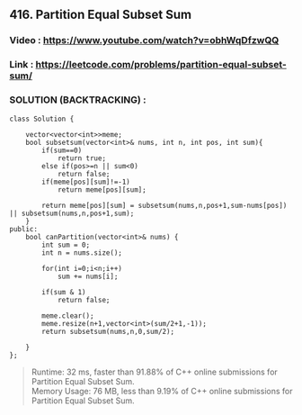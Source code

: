 ## 416. Partition Equal Subset Sum
### Video : https://www.youtube.com/watch?v=obhWqDfzwQQ
### Link : https://leetcode.com/problems/partition-equal-subset-sum/

### SOLUTION (BACKTRACKING) : 

```
class Solution {

    vector<vector<int>>meme;
    bool subsetsum(vector<int>& nums, int n, int pos, int sum){
        if(sum==0)
            return true;
        else if(pos>=n || sum<0)
            return false;
        if(meme[pos][sum]!=-1)
            return meme[pos][sum];

        return meme[pos][sum] = subsetsum(nums,n,pos+1,sum-nums[pos]) || subsetsum(nums,n,pos+1,sum);
    }
public:
    bool canPartition(vector<int>& nums) {
        int sum = 0;
        int n = nums.size();

        for(int i=0;i<n;i++)
            sum += nums[i];
        
        if(sum & 1)
            return false;

        meme.clear();
        meme.resize(n+1,vector<int>(sum/2+1,-1));
        return subsetsum(nums,n,0,sum/2);
        
    }
};
```
> Runtime: 32 ms, faster than 91.88% of C++ online submissions for Partition Equal Subset Sum.<br>
> Memory Usage: 76 MB, less than 9.19% of C++ online submissions for Partition Equal Subset Sum.
